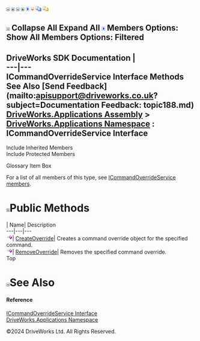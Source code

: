 ![](dotnetimages/collapse.gif) ![](dotnetimages/expand.gif) ![](dotnetimages/collapse.gif) ![](dotnetimages/expand.gif) ![](dotnetimages/drpdown.gif) ![](dotnetimages/drpdown_orange.gif) ![](dotnetimages/copycode.gif) ![](dotnetimages/copycodeHighlight.gif)

![](dotnetimages/collapse.gif) Collapse All Expand All ![](dotnetimages/drpdown.gif) Members Options: Show All  Members Options: Filtered   
---  
DriveWorks SDK Documentation  |   
---|---  
ICommandOverrideService Interface Methods   
See Also [Send Feedback](mailto:apisupport@driveworks.co.uk?subject=Documentation Feedback: topic188.md)  
[DriveWorks.Applications Assembly](topic13.md) > [DriveWorks.Applications Namespace](topic16.md) : ICommandOverrideService Interface  
---  
  
Include Inherited Members    
Include Protected Members    


Glossary Item Box

For a list of all members of this type, see [ICommandOverrideService members](topic189.md).

# ![](dotnetimages/collapse.gif)Public Methods

| Name| Description  
---|---|---  
![ Method](dotnetimages/Method.gif)| [CreateOverride](topic193.md)| Creates a command override object for the specified command.   
![ Method](dotnetimages/Method.gif)| [RemoveOverride](topic194.md)| Removes the specified command override.   
Top

# ![](dotnetimages/collapse.gif)See Also

#### Reference

[ICommandOverrideService Interface](topic188.md)   
[DriveWorks.Applications Namespace](topic16.md)

©2024 DriveWorks Ltd. All Rights Reserved.
